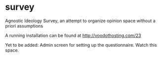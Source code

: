 survey
======

Agnostic Ideology Survey, an attempt to organize opinion space without a priori assumptions

A running installation can be found at http://voodothosting.com/23

Yet to be added:  Admin screen for setting up the questionnaire.  Watch this space.
